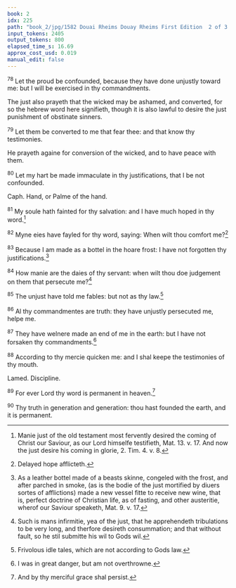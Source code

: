 ```yaml
---
book: 2
idx: 225
path: "book_2/jpg/1582 Douai Rheims Douay Rheims First Edition  2 of 3 1610 Old Testament.pdf-225.jpg"
input_tokens: 2405
output_tokens: 800
elapsed_time_s: 16.69
approx_cost_usd: 0.019
manual_edit: false
---
```

<sup>78</sup> Let the proud be confounded, because they have done unjustly toward me: but I will be exercised in thy commandments.

<aside>The just also prayeth that the wicked may be ashamed, and converted, for so the hebrew word here signifieth, though it is also lawful to desire the just punishment of obstinate sinners.</aside>

<sup>79</sup> Let them be converted to me that fear thee: and that know thy testimonies.

<aside>He prayeth againe for conversion of the wicked, and to have peace with them.</aside>

<sup>80</sup> Let my hart be made immaculate in thy justifications, that I be not confounded.

Caph. Hand, or Palme of the hand.

<sup>81</sup> My soule hath fainted for thy salvation: and I have much hoped in thy word.[^1]

<sup>82</sup> Myne eies have fayled for thy word, saying: When wilt thou comfort me?[^2]

<sup>83</sup> Because I am made as a bottel in the hoare frost: I have not forgotten thy justifications.[^3]

<sup>84</sup> How manie are the daies of thy servant: when wilt thou doe judgement on them that persecute me?[^4]

<sup>85</sup> The unjust have told me fables: but not as thy law.[^5]

<sup>86</sup> Al thy commandmentes are truth: they have unjustly persecuted me, helpe me.

<sup>87</sup> They have welnere made an end of me in the earth: but I have not forsaken thy commandments.[^6]

<sup>88</sup> According to thy mercie quicken me: and I shal keepe the testimonies of thy mouth.

Lamed. Discipline.

<sup>89</sup> For ever Lord thy word is permanent in heaven.[^7]

<sup>90</sup> Thy truth in generation and generation: thou hast founded the earth, and it is permanent.

[^1]: Manie just of the old testament most fervently desired the coming of Christ our Saviour, as our Lord himselfe testifieth, Mat. 13. v. 17. And now the just desire his coming in glorie, 2. Tim. 4. v. 8.

[^2]: Delayed hope afflicteth.

[^3]: As a leather bottel made of a beasts skinne, congeled with the frost, and after parched in smoke, (as is the bodie of the just mortified by diuers sortes of afflictions) made a new vessel fitte to receive new wine, that is, perfect doctrine of Christian life, as of fasting, and other austeritie, wherof our Saviour speaketh, Mat. 9. v. 17.

[^4]: Such is mans infirmitie, yea of the just, that he apprehendeth tribulations to be very long, and therfore desireth consummation; and that without fault, so he stil submitte his wil to Gods wil.

[^5]: Frivolous idle tales, which are not according to Gods law.

[^6]: I was in great danger, but am not overthrowne.

[^7]: And by thy merciful grace shal persist.